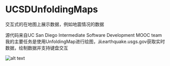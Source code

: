 # UCSDUnfoldingMaps

交互式的在地图上展示数据，例如地震情况的数据

源代码来自UC San Diego Intermediate Software Development MOOC team
我的主要任务是使用UnfoldingMap进行绘图，从earthquake.usgs.gov获取实时数据，绘制数据并支持键盘交互

![alt text](https://github.com/Arthur-Lanc/UCSDUnfoldingMaps/blob/master/earthquake_allmarker.png)
